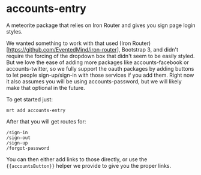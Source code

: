 accounts-entry
======================

A meteorite package that relies on Iron Router and gives you sign page login styles.

We wanted something to work with that used (Iron Router)[https://github.com/EventedMind/iron-router], Bootstrap 3, and didn't require the forcing of the dropdown box that didn't seem to be easily styled. But we love the ease of adding more packages like accounts-facebook or accounts-twitter, so we fully support the oauth packages by adding buttons to let people sign-up/sign-in with those services if you add them.  Right now it also assumes you will be using accounts-password, but we will likely make that optional in the future.

To get started just:

````
mrt add accounts-entry
````

After that you will get routes for:
````
/sign-in
/sign-out
/sign-up
/forgot-password
````

You can then either add links to those directly, or use the ````{{accountsButton}}```` helper we provide to give you the proper links.
